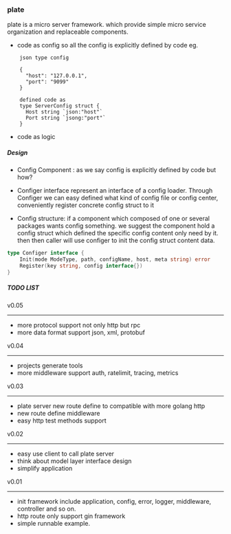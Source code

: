 ### plate
plate is a micro server framework. which provide simple micro service organization and replaceable components. 

* code as config so all the config is explicitly defined by code
eg.

```cassandraql
    json type config
    
    {
      "host": "127.0.0.1",
      "port": "9099"
    }
    
    defined code as
    type ServerConfig struct {
      Host string `json:"host"`
      Port string `jsong:"port"`
    }

```



* code as logic

##### Design

* Config Component : as we say config is explicitly defined by code but how?

* Configer interface represent an interface of a config loader. Through 
Configer we can easy defined what kind of config file or config center,
conveniently register concrete config struct to it

* Config structure: if a component which composed of one or several packages wants
config something. we suggest the component hold a config struct which
defined the specific config content only need by it. then then caller will use 
configer to init the config struct content data.

```go
type Configer interface {
	Init(mode ModeType, path, configName, host, meta string) error
	Register(key string, config interface{})
}
``` 

##### TODO LIST
v0.05

---
* more protocol support not only http but rpc
* more data format support json, xml, protobuf

v0.04

---
* projects generate tools
* more middleware support auth, ratelimit, tracing, metrics

v0.03

---

* plate server new route define to compatible with more golang http   
* new route define middleware
* easy http test methods support

v0.02

---

* easy use client to call plate server
* think about model layer interface design
* simplify application
  
v0.01

---

* init framework include application, config, error, logger, middleware, controller and so on.
* http route only support gin framework 
* simple runnable example.
